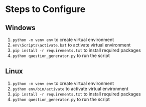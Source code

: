 # Steps to Configure
## Windows
1. `python -m venv env` to create virtual environment
2. `env\Scripts\activate.bat` to activate virtual environment
3. `pip install -r requirements.txt` to install required packages
4. `python question_generator.py` to run the script

## Linux
1. `python -m venv env` to create virtual environment
2. `python env/bin/activate` to activate virtual environment
3. `pip install -r requirements.txt` to install required packages
4. `python question_generator.py` to run the script

